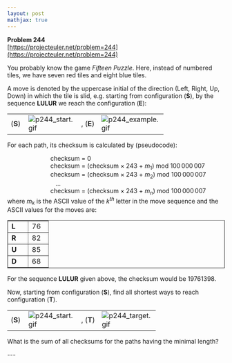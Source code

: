```yaml
---
layout: post
mathjax: true
---
```

**Problem 244**  
[https://projecteuler.net/problem=244](https://projecteuler.net/problem=244)

<p>You probably know the game <i>Fifteen Puzzle</i>. Here, instead of numbered tiles, we have seven red tiles and eight blue tiles.</p>
<p>A move is denoted by the uppercase initial of the direction (Left, Right, Up, Down) in which the tile is slid, e.g. starting from configuration (<b>S</b>), by the sequence <b>LULUR</b> we reach the configuration (<b>E</b>):</p>
<p></p><div class="center">
<table cellspacing="0" cellpadding="2" border="0" align="center"><tr><td width="25">(<b>S</b>)</td><td width="100"><img src="https://projecteuler.net/project/images/p244_start.gif" class="dark_img" alt="p244_start.gif" /></td><td width="25">, (<b>E</b>)</td><td width="100"><img src="https://projecteuler.net/project/images/p244_example.gif" class="dark_img" alt="p244_example.gif" /></td>
</tr></table></div>

<p>For each path, its checksum is calculated by (pseudocode):
</p><div style="margin-left:100px;">
checksum = 0<br />
checksum = (checksum × 243 + <var>m</var><sub>1</sub>) mod 100 000 007<br />
checksum = (checksum × 243 + <var>m</var><sub>2</sub>) mod 100 000 007<br />
   …<br />
checksum = (checksum × 243 + <var>m</var><sub><var>n</var></sub>) mod 100 000 007<br /></div>
where <var>m</var><sub><var>k</var></sub> is the ASCII value of the <var>k</var><sup><var>th</var></sup> letter in the move sequence and the ASCII values for the moves are:

<div class="center">
<table cellspacing="0" cellpadding="2" border="1" align="center"><tr><td width="30"><b>L</b></td><td width="30">76</td></tr><tr><td><b>R</b></td><td>82</td></tr><tr><td><b>U</b></td><td>85</td></tr><tr><td><b>D</b></td><td>68</td></tr></table></div>

<p>For the sequence <b>LULUR</b> given above, the checksum would be 19761398.</p>
<p>Now, starting from configuration (<b>S</b>),
find all shortest ways to reach configuration (<b>T</b>).</p>
<p></p><div class="center">
<table cellspacing="0" cellpadding="2" border="0" align="center"><tr><td width="25">(<b>S</b>)</td><td width="100"><img src="https://projecteuler.net/project/images/p244_start.gif" class="dark_img" alt="p244_start.gif" /></td><td width="25">, (<b>T</b>)</td><td width="100"><img src="https://projecteuler.net/project/images/p244_target.gif" class="dark_img" alt="p244_target.gif" /></td>
</tr></table></div>

<p>What is the sum of all checksums for the paths having the minimal length?</p>
---
